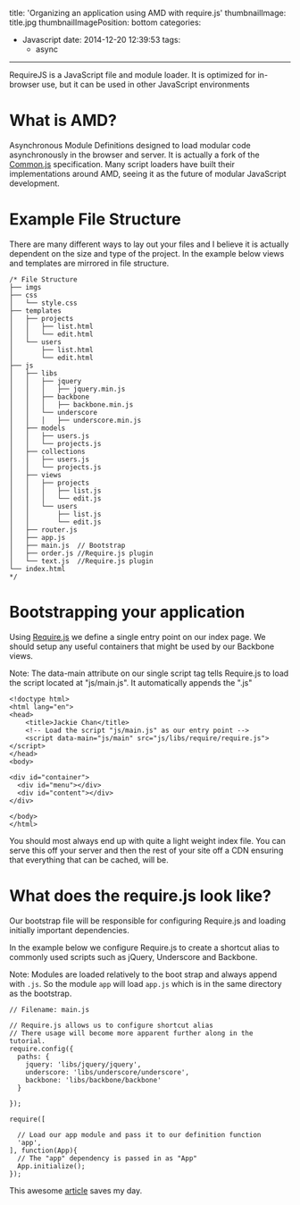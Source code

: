 title: 'Organizing an application using AMD with require.js'
thumbnailImage: title.jpg
thumbnailImagePosition: bottom
categories:
  - Javascript
date: 2014-12-20 12:39:53
tags:
    - async
---

RequireJS is a JavaScript file and module loader. It is optimized for in-browser use, but it can be used in other JavaScript environments

<!--more-->

<!--toc-->

#    What is AMD?
Asynchronous Module Definitions designed to load modular code asynchronously in the browser and server. It is actually a fork of the [Common.js](http://requirejs.org/docs/commonjs.html) specification. Many script loaders have built their implementations around AMD, seeing it as the future of modular JavaScript development.

#    Example File Structure
There are many different ways to lay out your files and I believe it is actually dependent on the size and type of the project. In the example below views and templates are mirrored in file structure.

```
/* File Structure
├── imgs
├── css
│   └── style.css
├── templates
│   ├── projects
│   │   ├── list.html
│   │   └── edit.html
│   └── users
│       ├── list.html
│       └── edit.html
├── js
│   ├── libs
│   │   ├── jquery
│   │   │   ├── jquery.min.js
│   │   ├── backbone
│   │   │   ├── backbone.min.js
│   │   └── underscore
│   │   │   ├── underscore.min.js
│   ├── models
│   │   ├── users.js
│   │   └── projects.js
│   ├── collections
│   │   ├── users.js
│   │   └── projects.js
│   ├── views
│   │   ├── projects
│   │   │   ├── list.js
│   │   │   └── edit.js
│   │   └── users
│   │       ├── list.js
│   │       └── edit.js
│   ├── router.js
│   ├── app.js
│   ├── main.js  // Bootstrap
│   ├── order.js //Require.js plugin
│   └── text.js  //Require.js plugin
└── index.html
*/
```

#    Bootstrapping your application

Using [Require.js](http://requirejs.org/docs/start.html) we define a single entry point on our index page. We should setup any useful containers that might be used by our Backbone views.

Note: The data-main attribute on our single script tag tells Require.js to load the script located at "js/main.js". It automatically appends the ".js"

```
<!doctype html>
<html lang="en">
<head>
    <title>Jackie Chan</title>
    <!-- Load the script "js/main.js" as our entry point -->
    <script data-main="js/main" src="js/libs/require/require.js"></script>
</head>
<body>

<div id="container">
  <div id="menu"></div>
  <div id="content"></div>
</div>

</body>
</html>
```

You should most always end up with quite a light weight index file. You can serve this off your server and then the rest of your site off a CDN ensuring that everything that can be cached, will be.

#    What does the require.js look like?

Our bootstrap file will be responsible for configuring Require.js and loading initially important dependencies.

In the example below we configure Require.js to create a shortcut alias to commonly used scripts such as jQuery, Underscore and Backbone.

Note: Modules are loaded relatively to the boot strap and always append with `.js`. So the module `app` will load `app.js` which is in the same directory as the bootstrap.

```
// Filename: main.js

// Require.js allows us to configure shortcut alias
// There usage will become more apparent further along in the tutorial.
require.config({
  paths: {
    jquery: 'libs/jquery/jquery',
    underscore: 'libs/underscore/underscore',
    backbone: 'libs/backbone/backbone'
  }

});

require([

  // Load our app module and pass it to our definition function
  'app',
], function(App){
  // The "app" dependency is passed in as "App"
  App.initialize();
});
```

This awesome [article](http://backbonetutorials.com/organizing-backbone-using-modules/) saves my day.